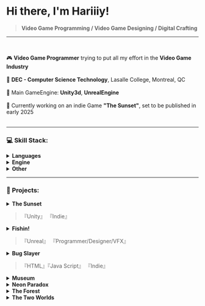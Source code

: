 # Hi there, I'm Hariiiy!
>**Video Game Programming / Video Game Designing / Digital Crafting**

---
</br>

🎮    **Video Game Programmer** trying to put all my effort in the **Video Game Industry** </br></br>
📝    **DEC - Computer Science Technology**, Lasalle College, Montreal, QC </br></br>
🚀    Main GameEngine: **Unity3d**, **UnrealEngine** </br></br>
🎯    Currently working on an indie Game **"The Sunset"**, set to be published in early 2025<br></br>


---

### 💻 Skill Stack:
<details>
<summary><b>Languages</b></summary>

  <img src="https://img.shields.io/badge/c%23-%23239120.svg?style=flat&logo=csharp&logoColor=white" width="45">
  <img src="https://img.shields.io/badge/c-%2300599C.svg?style=flat&logo=c&logoColor=white" width="60">
  <img src="https://img.shields.io/badge/c++-%2300599C.svg?style=flat&logo=c%2B%2B&logoColor=white" width="85">
  <img src="https://img.shields.io/badge/html5-%23E34F26.svg?style=flat&logo=html5&logoColor=white" width="100">
  <img src="https://img.shields.io/badge/javascript-%23323330.svg?style=flat&logo=javascript&logoColor=%23F7DF1E" width="130">
  <img src="https://img.shields.io/badge/python-3670A0?style=flat&logo=python&logoColor=ffdd54" width="110">
  
</details>

<details>
<summary><b>Engine</b></summary>

  <img src="https://img.shields.io/badge/unity-%23000000.svg?style=flat&logo=unity&logoColor=white" width="100">
  <img src="https://img.shields.io/badge/unrealengine-%23313131.svg?style=flat&logo=unrealengine&logoColor=white" width="180">
  
</details>

<details>
<summary><b>Other</b></summary>

  <img src="https://img.shields.io/badge/github-%23121011.svg?style=flat&logo=github&logoColor=white" width="120">
  <img src="https://img.shields.io/badge/git-%23F05033.svg?style=flat&logo=git&logoColor=white" width="80">
  <img src="https://img.shields.io/badge/Itch-%23FF0B34.svg?style=flat&logo=Itch.io&logoColor=white" width="90">
  
</details>

---

### 👾 Projects:
<details>
<summary><b>The Sunset</b> 
  
  >『Unity』  『Indie』</summary>

  
</details>


<details>
<summary><b>Fishin!</b>

  >『Unreal』  『Programmer/Designer/VFX』</summary>

  
</details>


<details>
<summary><b>Bug Slayer</b>

  >『HTML』『Java Script』  『Indie』</summary>

  
</details>



<details>
<summary><b>Museum</b></summary>

  
</details>



<details>
<summary><b>Neon Paradox </b></summary>

  
</details>



<details>
<summary><b>The Forest</b></summary>

  
</details>



<details>
<summary><b>The Two Worlds</b></summary>

  
</details>
